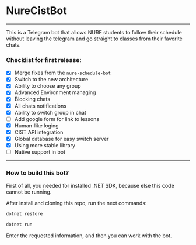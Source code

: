 # NureCistBot
---
This is a Telegram bot that allows NURE students to follow their schedule without leaving the telegram and go straight to classes from their favorite chats.

### Checklist for first release:
- [x] Merge fixes from the `nure-schedule-bot` 
- [x] Switch to the new architecture
- [x] Ability to choose any group
- [x] Advanced Environment managing
- [x] Blocking chats
- [x] All chats notifications
- [x] Ability to switch group in chat
- [ ] Add google form for link to lessons
- [x] Human-like loging
- [x] CIST API integration
- [x] Global database for easy switch server
- [x] Using more stable library
- [ ] Native support in bot

---
### How to build this bot?

First of all, you needed for installed .NET SDK, because else this code cannot be running.

After install and cloning this repo, run the next commands:
```bash
dotnet restore
```
```bash
dotnet run
```
Enter the requested information, and then you can work with the bot.
